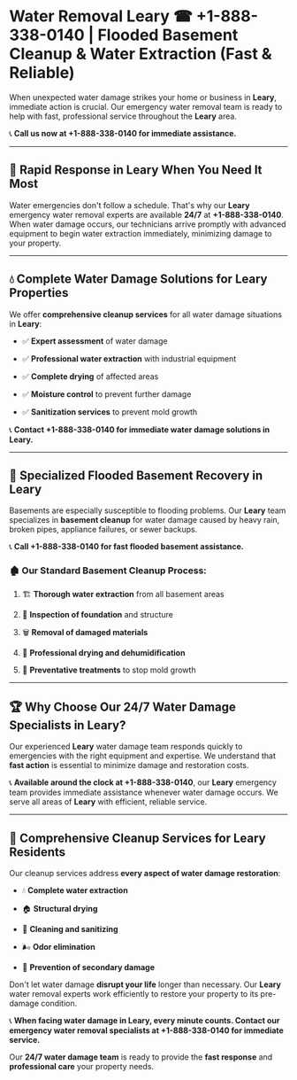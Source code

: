 # Water Removal Leary ☎ +1-888-338-0140 | Flooded Basement Cleanup & Water Extraction (Fast & Reliable)

When unexpected water damage strikes your home or business in **Leary**, immediate action is crucial. Our emergency water removal team is ready to help with fast, professional service throughout the **Leary** area. 

📞 **Call us now at +1-888-338-0140 for immediate assistance.**
---
## 🚀 Rapid Response in Leary When You Need It Most
Water emergencies don't follow a schedule. That's why our **Leary** emergency water removal experts are available **24/7** at **+1-888-338-0140**. When water damage occurs, our technicians arrive promptly with advanced equipment to begin water extraction immediately, minimizing damage to your property.
---
## 💧 Complete Water Damage Solutions for Leary Properties
We offer **comprehensive cleanup services** for all water damage situations in **Leary**:
- ✅ **Expert assessment** of water damage  
- ✅ **Professional water extraction** with industrial equipment  
- ✅ **Complete drying** of affected areas  
- ✅ **Moisture control** to prevent further damage  
- ✅ **Sanitization services** to prevent mold growth  
📞 **Contact +1-888-338-0140 for immediate water damage solutions in Leary.**
---
## 🌊 Specialized Flooded Basement Recovery in Leary
Basements are especially susceptible to flooding problems. Our **Leary** team specializes in **basement cleanup** for water damage caused by heavy rain, broken pipes, appliance failures, or sewer backups. 
📞 **Call +1-888-338-0140 for fast flooded basement assistance.**
### 🏚️ Our Standard Basement Cleanup Process:
1. 🏗️ **Thorough water extraction** from all basement areas  
2. 🔎 **Inspection of foundation** and structure  
3. 🗑️ **Removal of damaged materials**  
4. 💨 **Professional drying and dehumidification**  
5. 🚫 **Preventative treatments** to stop mold growth  
---
## 🏆 Why Choose Our 24/7 Water Damage Specialists in Leary?
Our experienced **Leary** water damage team responds quickly to emergencies with the right equipment and expertise. We understand that **fast action** is essential to minimize damage and restoration costs.
📞 **Available around the clock at +1-888-338-0140**, our **Leary** emergency team provides immediate assistance whenever water damage occurs. We serve all areas of **Leary** with efficient, reliable service.
---
## 🧹 Comprehensive Cleanup Services for Leary Residents
Our cleanup services address **every aspect of water damage restoration**:
- 💧 **Complete water extraction**  
- 🏠 **Structural drying**  
- 🧼 **Cleaning and sanitizing**  
- 🌬️ **Odor elimination**  
- 🚫 **Prevention of secondary damage**  
Don't let water damage **disrupt your life** longer than necessary. Our **Leary** water removal experts work efficiently to restore your property to its pre-damage condition.
📞 **When facing water damage in Leary, every minute counts. Contact our emergency water removal specialists at +1-888-338-0140 for immediate service.**
Our **24/7 water damage team** is ready to provide the **fast response** and **professional care** your property needs.
